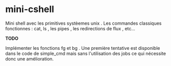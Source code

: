 # mini-cshell
Mini shell avec les primitives systèemes unix . 
Les commandes classiques fonctionnes : cat, ls , les pipes , les redirections de flux , etc... 

**TODO**

Implémenter les fonctions fg et bg . Une première tentative est disponible dans le code de simple_cmd  mais sans l'utilisation des jobs ce qui nécessite donc une amélioration.
